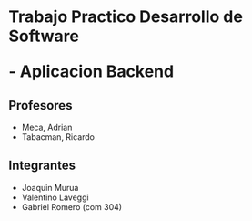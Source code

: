 # Trabajo Practico Desarrollo de Software <p> - Aplicacion Backend
## Profesores 
- Meca, Adrian  
- Tabacman, Ricardo
## Integrantes
- Joaquin Murua 
- Valentino Laveggi 
- Gabriel Romero (com 304)
